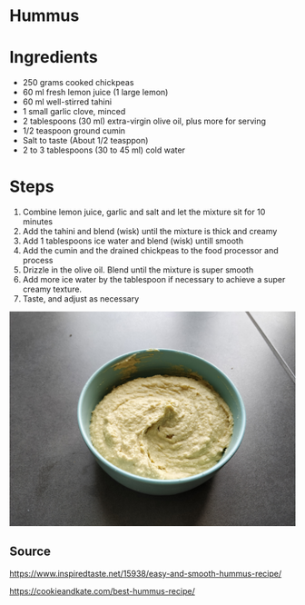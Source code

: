 # Hummus

# Ingredients
* 250 grams cooked chickpeas
* 60 ml fresh lemon juice (1 large lemon)
* 60 ml well-stirred tahini
* 1 small garlic clove, minced
* 2 tablespoons (30 ml) extra-virgin olive oil, plus more for serving
* 1/2 teaspoon ground cumin
* Salt to taste (About 1/2 teasppon)
* 2 to 3 tablespoons (30 to 45 ml) cold water

# Steps
1. Combine lemon juice, garlic and salt and let the mixture sit for 10 minutes
2. Add the tahini and blend (wisk) until the mixture is thick and creamy
3. Add 1 tablespoons ice water and blend (wisk) untill smooth
4. Add the cumin and the drained chickpeas to the food processor and process
5. Drizzle in the olive oil. Blend until the mixture is super smooth
6. Add more ice water by the tablespoon if necessary to achieve a super creamy texture.
7. Taste, and adjust as necessary

![GitHub Logo](hummus.jpg)

## Source
https://www.inspiredtaste.net/15938/easy-and-smooth-hummus-recipe/

https://cookieandkate.com/best-hummus-recipe/
